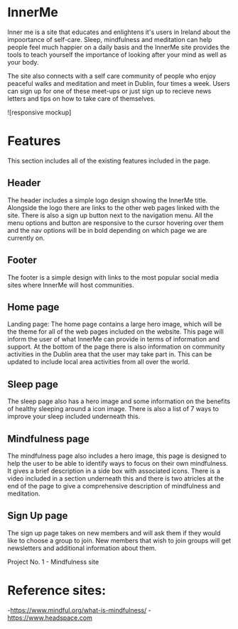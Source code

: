 # InnerMe

Inner me is a site that educates and enlightens it's users in Ireland about the impoortance of self-care. Sleep, mindfulness and meditation can help people feel much happier on a daily basis and the InnerMe site provides the tools to teach yourself the importance of looking after your mind as well as your body.

The site also connects with a self care community of people who enjoy peaceful walks and meditation and meet in Dublin, four times a week. Users can sign up for one of these meet-ups or just sign up to recieve news letters and tips on how to take care of themselves.

![responsive mockup] 

# Features
This section includes all of the existing features included in the page.

## Header
The header includes a simple logo design showing the InnerMe title. Alongside the logo there are links to the other web pages linked with the site. There is also a sign up button next to the navigation menu. All the menu options and button are responsive to the cursor hovering over them and the nav options will be in bold depending on which page we are currently on.

## Footer
The footer is a simple design with links to the most popular social media sites where InnerMe will host communities.

## Home page
Landing page:
The home page contains a large hero image, which will be the theme for all of the web pages included on the website. This page will inform the user of what InnerMe can provide in terms of information and support. At the bottom of the page there is also information on community activities in the Dublin area that the user may take part in. This can be updated to include local area activities from all over the world.

## Sleep page
The sleep page also has a hero image and some information on the benefits of healthy sleeping around a icon image. There is also a list of 7 ways to improve your sleep included underneath this.

## Mindfulness page
The mindfulness page also includes a hero image, this page is designed to help the user to be able to identify ways to focus on their own mindfulness. It gives a brief description in a side box with associated icons. There is a video included in a section underneath this and there is two atricles at the end of the page to give a comprehensive description of mindfulness and meditation.

## Sign Up page
The sign up page takes on new members and will ask them if they would like to choose a group to join. New members that wish to join groups will get newsletters and additional information about them.


Project No. 1 - Mindfulness site


# Reference sites:
-https://www.mindful.org/what-is-mindfulness/
-https://www.headspace.com
